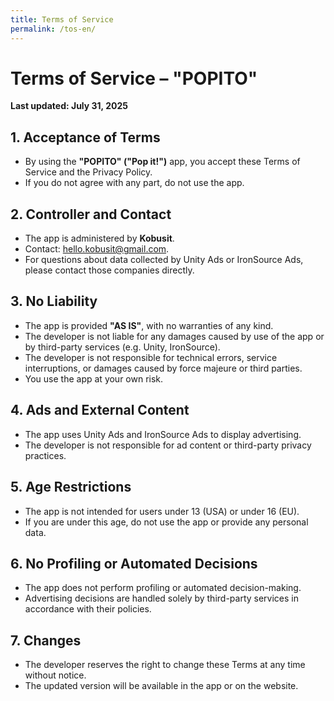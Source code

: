 ```yaml
---
title: Terms of Service
permalink: /tos-en/
---
```


# Terms of Service – "POPITO"

**Last updated: July 31, 2025**

## 1. Acceptance of Terms

- By using the **"POPITO" ("Pop it!")** app, you accept these Terms of Service and the Privacy Policy.
- If you do not agree with any part, do not use the app.

## 2. Controller and Contact

- The app is administered by **Kobusit**.
- Contact: [hello.kobusit@gmail.com](mailto:hello.kobusit@gmail.com).
- For questions about data collected by Unity Ads or IronSource Ads, please contact those companies directly.

## 3. No Liability

- The app is provided **"AS IS"**, with no warranties of any kind.
- The developer is not liable for any damages caused by use of the app or by third-party services (e.g. Unity, IronSource).
- The developer is not responsible for technical errors, service interruptions, or damages caused by force majeure or third parties.
- You use the app at your own risk.

## 4. Ads and External Content

- The app uses Unity Ads and IronSource Ads to display advertising.
- The developer is not responsible for ad content or third-party privacy practices.

## 5. Age Restrictions

- The app is not intended for users under 13 (USA) or under 16 (EU).
- If you are under this age, do not use the app or provide any personal data.

## 6. No Profiling or Automated Decisions

- The app does not perform profiling or automated decision-making.
- Advertising decisions are handled solely by third-party services in accordance with their policies.

## 7. Changes

- The developer reserves the right to change these Terms at any time without notice.
- The updated version will be available in the app or on the website.

